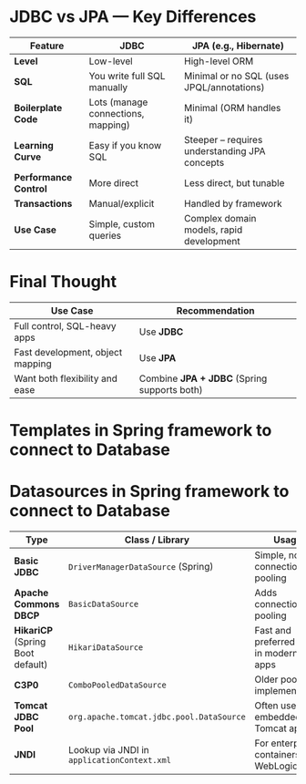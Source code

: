 # JDBC vs JPA — Key Differences
| Feature                 | **JDBC**                           | **JPA (e.g., Hibernate)**                     |
| ----------------------- | ---------------------------------- | --------------------------------------------- |
| **Level**               | Low-level                          | High-level ORM                                |
| **SQL**                 | You write full SQL manually        | Minimal or no SQL (uses JPQL/annotations)     |
| **Boilerplate Code**    | Lots (manage connections, mapping) | Minimal (ORM handles it)                      |
| **Learning Curve**      | Easy if you know SQL               | Steeper – requires understanding JPA concepts |
| **Performance Control** | More direct                        | Less direct, but tunable                      |
| **Transactions**        | Manual/explicit                    | Handled by framework                          |
| **Use Case**            | Simple, custom queries             | Complex domain models, rapid development      |

# Final Thought
| Use Case                         | Recommendation                                |
| -------------------------------- | --------------------------------------------- |
| Full control, SQL-heavy apps     | Use **JDBC**                                  |
| Fast development, object mapping | Use **JPA**                                   |
| Want both flexibility and ease   | Combine **JPA + JDBC** (Spring supports both) |

# Templates in Spring framework to connect to Database

# Datasources in Spring framework to connect to Database
| **Type**                           | **Class / Library**                         | **Usage**                               |
| ---------------------------------- | ------------------------------------------- | --------------------------------------- |
| **Basic JDBC**                     | `DriverManagerDataSource` (Spring)          | Simple, no connection pooling           |
| **Apache Commons DBCP**            | `BasicDataSource`                           | Adds connection pooling                 |
| **HikariCP** (Spring Boot default) | `HikariDataSource`                          | Fast and preferred pool in modern apps  |
| **C3P0**                           | `ComboPooledDataSource`                     | Older pool implementation               |
| **Tomcat JDBC Pool**               | `org.apache.tomcat.jdbc.pool.DataSource`    | Often used in embedded Tomcat apps      |
| **JNDI**                           | Lookup via JNDI in `applicationContext.xml` | For enterprise containers like WebLogic |

